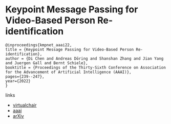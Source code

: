 # Keypoint Message Passing for Video-Based Person Re-identification

```
@inproceedings{kmpnet_aaai22,
title = {Keypoint Message Passing for Video-Based Person Re-identification},
author = {Di Chen and Andreas Döring and Shanshan Zhang and Jian Yang and Juergen Gall and Bernt Schiele},
booktitle = {Proceedings of the Thirty-Sixth Conference on Association for the Advancement of Artificial Intelligence (AAAI)},
pages={239--247},
year={2022}
}
```

links
- [virtualchair](https://aaai-2022.virtualchair.net/poster_aaai3973)
- [aaai](https://ojs.aaai.org/index.php/AAAI/article/view/19899)
- [arXiv](https://arxiv.org/abs/2111.08279)
